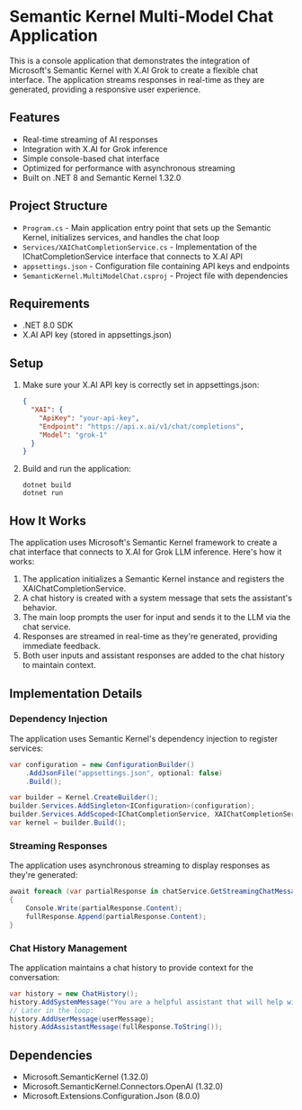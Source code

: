 # Semantic Kernel Multi-Model Chat Application

This is a console application that demonstrates the integration of Microsoft's Semantic Kernel with X.AI Grok to create a flexible chat interface. The application streams responses in real-time as they are generated, providing a responsive user experience.

## Features

- Real-time streaming of AI responses
- Integration with X.AI for Grok inference
- Simple console-based chat interface
- Optimized for performance with asynchronous streaming
- Built on .NET 8 and Semantic Kernel 1.32.0

## Project Structure

- `Program.cs` - Main application entry point that sets up the Semantic Kernel, initializes services, and handles the chat loop
- `Services/XAIChatCompletionService.cs` - Implementation of the IChatCompletionService interface that connects to X.AI API
- `appsettings.json` - Configuration file containing API keys and endpoints
- `SemanticKernel.MultiModelChat.csproj` - Project file with dependencies

## Requirements

- .NET 8.0 SDK
- X.AI API key (stored in appsettings.json)

## Setup

1. Make sure your X.AI API key is correctly set in appsettings.json:
   ```json
   {
     "XAI": {
       "ApiKey": "your-api-key",
       "Endpoint": "https://api.x.ai/v1/chat/completions",
       "Model": "grok-1"
     }
   }
   ```

2. Build and run the application:
   ```
   dotnet build
   dotnet run
   ```

## How It Works

The application uses Microsoft's Semantic Kernel framework to create a chat interface that connects to X.AI for Grok LLM inference. Here's how it works:

1. The application initializes a Semantic Kernel instance and registers the XAIChatCompletionService.
2. A chat history is created with a system message that sets the assistant's behavior.
3. The main loop prompts the user for input and sends it to the LLM via the chat service.
4. Responses are streamed in real-time as they're generated, providing immediate feedback.
5. Both user inputs and assistant responses are added to the chat history to maintain context.

## Implementation Details

### Dependency Injection

The application uses Semantic Kernel's dependency injection to register services:

```csharp
var configuration = new ConfigurationBuilder()
    .AddJsonFile("appsettings.json", optional: false)
    .Build();

var builder = Kernel.CreateBuilder();
builder.Services.AddSingleton<IConfiguration>(configuration);
builder.Services.AddScoped<IChatCompletionService, XAIChatCompletionService>();
var kernel = builder.Build();
```

### Streaming Responses

The application uses asynchronous streaming to display responses as they're generated:

```csharp
await foreach (var partialResponse in chatService.GetStreamingChatMessageContentsAsync(history))
{
    Console.Write(partialResponse.Content);
    fullResponse.Append(partialResponse.Content);
}
```

### Chat History Management

The application maintains a chat history to provide context for the conversation:

```csharp
var history = new ChatHistory();
history.AddSystemMessage("You are a helpful assistant that will help with questions.");
// Later in the loop:
history.AddUserMessage(userMessage);
history.AddAssistantMessage(fullResponse.ToString());
```

## Dependencies

- Microsoft.SemanticKernel (1.32.0)
- Microsoft.SemanticKernel.Connectors.OpenAI (1.32.0)
- Microsoft.Extensions.Configuration.Json (8.0.0)
